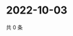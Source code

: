 # 2022-10-03

共 0 条

<!-- BEGIN WEIBO -->
<!-- 最后更新时间 Mon Oct 03 2022 02:23:04 GMT+0800 (China Standard Time) -->

<!-- END WEIBO -->
